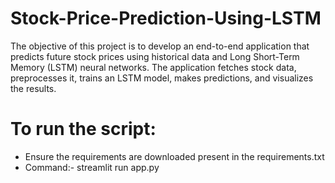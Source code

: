 # Stock-Price-Prediction-Using-LSTM
The objective of this project is to develop an end-to-end application that predicts future stock prices using historical data and Long Short-Term Memory (LSTM) neural networks. The application fetches stock data, preprocesses it, trains an LSTM model, makes predictions, and visualizes the results.


# To run the script:
- Ensure the requirements are downloaded present in the requirements.txt
- Command:- streamlit run app.py
